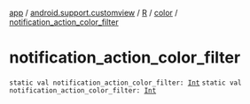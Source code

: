 [app](../../../index.md) / [android.support.customview](../../index.md) / [R](../index.md) / [color](index.md) / [notification_action_color_filter](./notification_action_color_filter.md)

# notification_action_color_filter

`static val notification_action_color_filter: `[`Int`](https://kotlinlang.org/api/latest/jvm/stdlib/kotlin/-int/index.html)
`static val notification_action_color_filter: `[`Int`](https://kotlinlang.org/api/latest/jvm/stdlib/kotlin/-int/index.html)